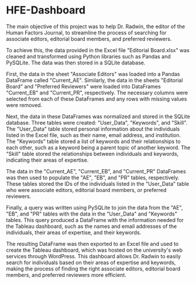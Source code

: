 # HFE-Dashboard

The main objective of this project was to help Dr. Radwin, the editor of the Human Factors Journal, to streamline the process of searching for associate editors, editorial board members, and preferred reviewers.

To achieve this, the data provided in the Excel file "Editorial Board.xlsx" was cleaned and transformed using Python libraries such as Pandas and PySQLite. The data was then stored in a SQLite database.

First, the data in the sheet "Associate Editors" was loaded into a Pandas DataFrame called "Current_AE". Similarly, the data in the sheets "Editorial Board" and "Preferred Reviewers" were loaded into DataFrames "Current_EB" and "Current_PR", respectively. The necessary columns were selected from each of these DataFrames and any rows with missing values were removed.

Next, the data in these DataFrames was normalized and stored in the SQLite database. Three tables were created: "User_Data", "Keywords", and "Skill". The "User_Data" table stored personal information about the individuals listed in the Excel file, such as their name, email address, and institution. The "Keywords" table stored a list of keywords and their relationships to each other, such as a keyword being a parent topic of another keyword. The "Skill" table stored the relationships between individuals and keywords, indicating their areas of expertise.

The data in the "Current_AE", "Current_EB", and "Current_PR" DataFrames was then used to populate the "AE", "EB", and "PR" tables, respectively. These tables stored the IDs of the individuals listed in the "User_Data" table who were associate editors, editorial board members, or preferred reviewers.

Finally, a query was written using PySQLite to join the data from the "AE", "EB", and "PR" tables with the data in the "User_Data" and "Keywords" tables. This query produced a DataFrame with the information needed for the Tableau dashboard, such as the names and email addresses of the individuals, their areas of expertise, and their keywords.

The resulting DataFrame was then exported to an Excel file and used to create the Tableau dashboard, which was hosted on the university's web services through WordPress. This dashboard allows Dr. Radwin to easily search for individuals based on their areas of expertise and keywords, making the process of finding the right associate editors, editorial board members, and preferred reviewers more efficient.
